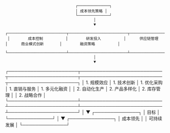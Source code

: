                                    ┌──────────────┐
                                   │ 成本领先策略 │
                                   └──────────────┘
                                           │
                                           ▼
     ┌──────────────────────────┬──────────────────────────┬──────────────────────────┬──────────────────────────┬──────────────────────────┐
     │        成本控制          │        研发投入          │      供应链管理         │      商业模式创新       │        融资策略          │
     └──────────────────────────┴──────────────────────────┴──────────────────────────┴──────────────────────────┴──────────────────────────┘
                                           │
                                           ▼
┌──────────────────────┬──────────────────────────┬──────────────────────┬──────────────────────────┬──────────────────────┐
│   1. 规模效应       │  1. 技术创新             │   1. 优化采购       │  1. 直销与服务          │   1. 多元化融资      │
│   2. 自动化生产     │  2. 产品多样化           │   2. 库存管理       │                         │   2. 战略合作        │
└──────────────────────┴──────────────────────────┴──────────────────────┴──────────────────────────┴──────────────────────┘
                                           │
                                           ▼
                                   ┌──────────────┐
                                   │    目标      │
                                   └──────────────┘
                                           │
                                           ▼
                                   ┌──────────────┐
                                   │   成本领先   │
                                   │   可持续发展 │
                                   └──────────────┘